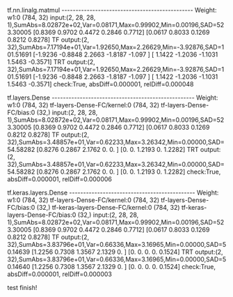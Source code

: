 
tf.nn.linalg.matmul -----------------------------------------------
Weight:
w1:0 (784, 32)
input:(2, 28, 28, 1),SumAbs=8.02872e+02,Var=0.08171,Max=0.99902,Min=0.00196,SAD=523.30005
	 [0.8369 0.9702 0.4472 0.2846 0.7712] [0.0617 0.8033 0.1269 0.8212 0.8278]
TF output:(2, 32),SumAbs=7.17194e+01,Var=1.92650,Max=2.26629,Min=-3.92876,SAD=101.51691
	 [-1.9236 -0.8848  2.2663 -1.8187 -1.097 ] [ 1.1422 -1.2036 -1.1031  1.5463 -0.3571]
TRT output:(2, 32),SumAbs=7.17194e+01,Var=1.92650,Max=2.26629,Min=-3.92876,SAD=101.51691
	 [-1.9236 -0.8848  2.2663 -1.8187 -1.097 ] [ 1.1422 -1.2036 -1.1031  1.5463 -0.3571]
check:True, absDiff=0.000001, relDiff=0.000048

tf.layers.Dense ---------------------------------------------------
Weight:
w1:0 (784, 32)
tf-layers-Dense-FC/kernel:0 (784, 32)
tf-layers-Dense-FC/bias:0 (32,)
input:(2, 28, 28, 1),SumAbs=8.02872e+02,Var=0.08171,Max=0.99902,Min=0.00196,SAD=523.30005
	 [0.8369 0.9702 0.4472 0.2846 0.7712] [0.0617 0.8033 0.1269 0.8212 0.8278]
TF output:(2, 32),SumAbs=3.48857e+01,Var=0.62233,Max=3.26342,Min=0.00000,SAD=54.58282
	 [0.8276 0.2867 2.1762 0.     0.    ] [0.     0.     1.2193 0.     1.2282]
TRT output:(2, 32),SumAbs=3.48857e+01,Var=0.62233,Max=3.26342,Min=0.00000,SAD=54.58282
	 [0.8276 0.2867 2.1762 0.     0.    ] [0.     0.     1.2193 0.     1.2282]
check:True, absDiff=0.000001, relDiff=0.000006

tf.keras.layers.Dense ---------------------------------------------
Weight:
w1:0 (784, 32)
tf-layers-Dense-FC/kernel:0 (784, 32)
tf-layers-Dense-FC/bias:0 (32,)
tf-keras-layers-Dense-FC/kernel:0 (784, 32)
tf-keras-layers-Dense-FC/bias:0 (32,)
input:(2, 28, 28, 1),SumAbs=8.02872e+02,Var=0.08171,Max=0.99902,Min=0.00196,SAD=523.30005
	 [0.8369 0.9702 0.4472 0.2846 0.7712] [0.0617 0.8033 0.1269 0.8212 0.8278]
TF output:(2, 32),SumAbs=3.83796e+01,Var=0.66336,Max=3.16965,Min=0.00000,SAD=50.14639
	 [1.2256 0.7308 1.3567 2.1329 0.    ] [0.     0.     0.     0.     0.1524]
TRT output:(2, 32),SumAbs=3.83796e+01,Var=0.66336,Max=3.16965,Min=0.00000,SAD=50.14640
	 [1.2256 0.7308 1.3567 2.1329 0.    ] [0.     0.     0.     0.     0.1524]
check:True, absDiff=0.000001, relDiff=0.000003

test finish!
